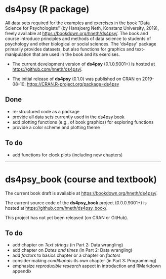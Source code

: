 
# ds4psy (R package)

<!-- Description: --> 

All data sets required for the examples and exercises in the book "Data Science for Psychologists" (by Hansjoerg Neth, Konstanz University, 2019), freely available at <https://bookdown.org/hneth/ds4psy/>. The book and course introduce principles and methods of data science to students of psychology and other biological or social sciences. The 'ds4psy' package primarily provides datasets, but also functions for graphics and text-manipulation that are used in the book and its exercises. 

- The current development version of **ds4psy** (0.1.0.9001+) is hosted at <https://github.com/hneth/ds4psy/>. 

- The initial release of **ds4psy** (0.1.0) was published on CRAN on 2019-08-10: <https://CRAN.R-project.org/package=ds4psy> 

## Done 

- re-structured code as a package
- provide all data sets currently used in the [ds4psy book](https://bookdown.org/hneth/ds4psy/)
- add plotting functions (e.g., of book graphics) for exploring functions 
- provide a color scheme and plotting theme

## To do

- add functions for clock plots (including new chapters)

---------- 

# ds4psy_book (course and textbook)

The current book draft is available at <https://bookdown.org/hneth/ds4psy/>. 

The current source code of the **ds4psy_book** project (0.0.0.9001+) is hosted at <https://github.com/hneth/ds4psy_book/>. 

This project has not yet been released (on CRAN or GitHub). 

## To do

- add chapter on _Text strings_ (in Part 2: Data wrangling)
- add chapter on _Dates and times_ (in Part 2: Data wrangling)
- add _factors_ to basics chapter or a chapter on _factors_
- consider making _conditionals_ its own chapter (in Part 3: Programming) 
- emphasize _reproducible research_ aspect in introduction and RMarkdown appendix

<!-- eof -->
